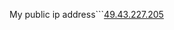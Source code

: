 My public ip address```[49.43.227.205](https://www.whatismyip.com/ip/49.43.227.205/ "Detailed Information about IP address 49.43.227.205")
```
